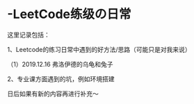 # -LeetCode练级の日常

这里记录包括：

1、Leetcode的练习日常中遇到的好方法/思路（可能只是对我来说）

（1）2019.12.16 弗洛伊德的乌龟和兔子



2、专业课方面遇到的坑，例如环境搭建

日后如果有新的内容再进行补充～
